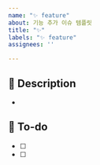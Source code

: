 ```yaml
---
name: "✨ feature"
about: 기능 추가 이슈 템플릿
title: "✨"
labels: "✨ feature"
assignees: ''

---
```


## 📌 Description
- 

## 📝 To-do
- [ ] 
- [ ]
